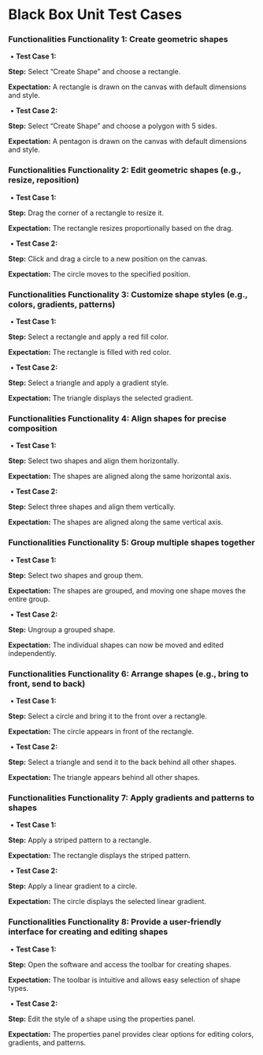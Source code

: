 # **Black Box Unit Test Cases**

### **Functionalities Functionality 1: Create geometric shapes**

​	•	**Test Case 1:**

**Step:** Select “Create Shape” and choose a rectangle.

**Expectation:** A rectangle is drawn on the canvas with default dimensions and style.

​	•	**Test Case 2:**

**Step:** Select “Create Shape” and choose a polygon with 5 sides.

**Expectation:** A pentagon is drawn on the canvas with default dimensions and style.



### **Functionalities Functionality 2: Edit geometric shapes (e.g., resize, reposition)**

​	•	**Test Case 1:**

**Step:** Drag the corner of a rectangle to resize it.

**Expectation:** The rectangle resizes proportionally based on the drag.

​	•	**Test Case 2:**

**Step:** Click and drag a circle to a new position on the canvas.

**Expectation:** The circle moves to the specified position.



### **Functionalities Functionality 3: Customize shape styles (e.g., colors, gradients, patterns)**

​	•	**Test Case 1:**

**Step:** Select a rectangle and apply a red fill color.

**Expectation:** The rectangle is filled with red color.

​	•	**Test Case 2:**

**Step:** Select a triangle and apply a gradient style.

**Expectation:** The triangle displays the selected gradient.



### **Functionalities Functionality 4: Align shapes for precise composition**

​	•	**Test Case 1:**

**Step:** Select two shapes and align them horizontally.

**Expectation:** The shapes are aligned along the same horizontal axis.

​	•	**Test Case 2:**

**Step:** Select three shapes and align them vertically.

**Expectation:** The shapes are aligned along the same vertical axis.



### **Functionalities Functionality 5: Group multiple shapes together**

​	•	**Test Case 1:**

**Step:** Select two shapes and group them.

**Expectation:** The shapes are grouped, and moving one shape moves the entire group.

​	•	**Test Case 2:**

**Step:** Ungroup a grouped shape.

**Expectation:** The individual shapes can now be moved and edited independently.



### **Functionalities Functionality 6: Arrange shapes (e.g., bring to front, send to back)**

​	•	**Test Case 1:**

**Step:** Select a circle and bring it to the front over a rectangle.

**Expectation:** The circle appears in front of the rectangle.

​	•	**Test Case 2:**

**Step:** Select a triangle and send it to the back behind all other shapes.

**Expectation:** The triangle appears behind all other shapes.



### **Functionalities Functionality 7: Apply gradients and patterns to shapes**

​	•	**Test Case 1:**

**Step:** Apply a striped pattern to a rectangle.

**Expectation:** The rectangle displays the striped pattern.

​	•	**Test Case 2:**

**Step:** Apply a linear gradient to a circle.

**Expectation:** The circle displays the selected linear gradient.



### **Functionalities Functionality 8: Provide a user-friendly interface for creating and editing shapes**

​	•	**Test Case 1:**

**Step:** Open the software and access the toolbar for creating shapes.

**Expectation:** The toolbar is intuitive and allows easy selection of shape types.

​	•	**Test Case 2:**

**Step:** Edit the style of a shape using the properties panel.

**Expectation:** The properties panel provides clear options for editing colors, gradients, and patterns.
